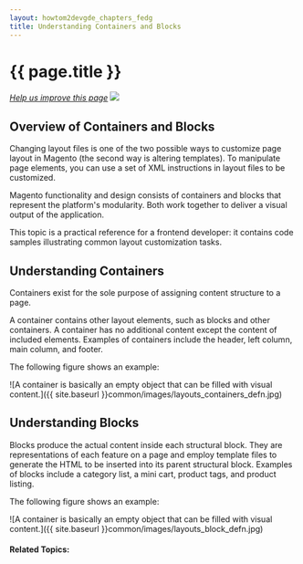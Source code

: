 ```yaml
---
layout: howtom2devgde_chapters_fedg
title: Understanding Containers and Blocks
---
```

 
<h1 id="fedg_layout_containers-blocks">{{ page.title }}</h1>

<p><a href="{{ site.githuburl }}guides/v1.0/m2fedg/layout/containers-blocks.md" target="_blank"><em>Help us improve this page</em></a>&nbsp;<img src="{{ site.baseurl }}common/images/newWindow.gif"/></p>

<h2 id="fedg_layout_cont-block-overview">Overview of Containers and Blocks</h2>

Changing layout files is one of the two possible ways to customize page layout in Magento (the second way is altering templates). To manipulate page elements, you can use a set of XML instructions in layout files to be customized.

Magento functionality and design consists of containers and blocks that represent the platform's modularity. Both work together to deliver a visual output of the application.

This topic is a practical reference for a frontend developer: it contains code samples illustrating common layout customization tasks.

<h2 id="fedg_layout_containers-about">Understanding Containers</h2>

Containers exist for the sole purpose of assigning content structure to a page. 

A container contains other layout elements, such as blocks and other containers. A container has no additional content except the content of included elements. Examples of containers include the header, left column, main column, and footer.

The following figure shows an example:

![A container is basically an empty object that can be filled with visual content.]({{ site.baseurl }}common/images/layouts_containers_defn.jpg)


<h2 id="fedg_layout_blocks-about">Understanding Blocks</h2>

Blocks produce the actual content inside each structural block. They are representations of each feature on a page and employ template files to generate the HTML to be inserted into its parent structural block. Examples of blocks include a category list, a mini cart, product tags, and product listing.

The following figure shows an example:

![A container is basically an empty object that can be filled with visual content.]({{ site.baseurl }}common/images/layouts_block_defn.jpg)




#### Related Topics:

